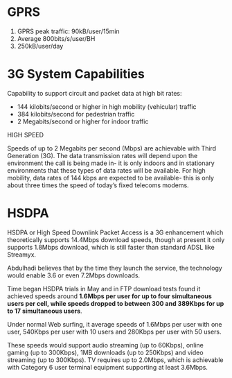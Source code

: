 # GPRS #
  1. GPRS peak traffic: 90kB/user/15min
  1. Average 800bits/s/user/BH
  1. 250kB/user/day


# 3G System Capabilities #


Capability to support circuit and packet data at high bit rates:

  * 144 kilobits/second or higher in high mobility (vehicular) traffic
  * 384 kilobits/second for pedestrian traffic
  * 2 Megabits/second or higher for indoor traffic

HIGH SPEED

Speeds of up to 2 Megabits per second (Mbps) are achievable with Third Generation (3G). The data transmission rates will depend upon the environment the call is being made in- it is only indoors and in stationary environments that these types of data rates will be available. For high mobility, data rates of 144 kbps are expected to be available- this is only about three times the speed of today’s fixed telecoms modems.

# HSDPA #

HSDPA or High Speed Downlink Packet Access is a 3G enhancement which theoretically supports 14.4Mbps download speeds, though at present it only supports 1.8Mbps download, which is still faster than standard ADSL like Streamyx.

Abdulhadi believes that by the time they launch the service, the technology would enable 3.6 or even 7.2Mbps downloads.

Time began HSDPA trials in May and in FTP download tests found it achieved speeds around **1.6Mbps per user for up to four simultaneous users per cell, while speeds dropped to between 300 and 389Kbps for up to 17 simultaneous users**.

Under normal Web surfing, it average speeds of 1.6Mbps per user with one user, 540Kbps per user with 10 users and 280Kbps per user with 50 users.

These speeds would support audio streaming (up to 60Kbps), online gaming (up to 300Kbps), 1MB downloads (up to 250Kbps) and video streaming (up to 300Kbps). TV requires up to 2.0Mbps, which is achievable with Category 6 user terminal equipment supporting at least 3.6Mbps.